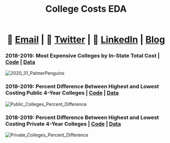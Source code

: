# <div align="center"> <p>College Costs EDA</p> </br> 📧  [Email](mailto:EricFletcher3@gmail.com) | 💬  [Twitter](https://twitter.com/iamericfletcher) | 👔  [LinkedIn](https://www.linkedin.com/in/iamericfletcher/) | [Blog](https://ericfletcher.netlify.app/)</div>

### 2018-2019: Most Expensive Colleges by In-State Total Cost | [Code](https://github.com/iamericfletcher/Exploratory-Data-Analysis/blob/master/R/2020/College%20Costs/R/2020_CollegeCosts.Rmd) | [Data](https://github.com/rfordatascience/tidytuesday/blob/master/data/2020/2020-03-10/readme.md)
![2020_31_PalmerPenguins](https://user-images.githubusercontent.com/64165327/88964668-b2260a00-d277-11ea-937b-5688d36b7f2d.png)

### 2018-2019: Percent Difference Between Highest and Lowest Costing Public 4-Year Colleges | [Code](https://github.com/iamericfletcher/Exploratory-Data-Analysis/blob/master/R/2020/College%20Costs/R/2020_CollegeCosts.Rmd) | [Data](https://github.com/rfordatascience/tidytuesday/blob/master/data/2020/2020-03-10/readme.md)
![Public_Colleges_Percent_Difference](https://user-images.githubusercontent.com/64165327/89070381-ea464f00-d342-11ea-8135-045ed7fbf8f6.png)

### 2018-2019: Percent Difference Between Highest and Lowest Costing Private 4-Year Colleges | [Code](https://github.com/iamericfletcher/Exploratory-Data-Analysis/blob/master/R/2020/College%20Costs/R/2020_CollegeCosts.Rmd) | [Data](https://github.com/rfordatascience/tidytuesday/blob/master/data/2020/2020-03-10/readme.md)
![Private_Colleges_Percent_Difference](https://user-images.githubusercontent.com/64165327/89070632-41e4ba80-d343-11ea-91d6-54141e8bd96c.png)
